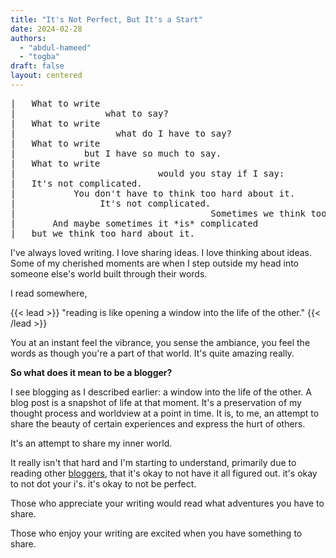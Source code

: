 ```yaml
---
title: "It's Not Perfect, But It's a Start"
date: 2024-02-28
authors: 
  - "abdul-hameed"
  - "togba"
draft: false
layout: centered
---
```


<pre>
|   What to write  
|                 what to say?
|   What to write
|                   what do I have to say?
|   What to write
|             but I have so much to say.
|   What to write
|                           would you stay if I say:
|   It's not complicated.
|           You don't have to think too hard about it.
|                It's not complicated.
|                                     Sometimes we think too hard about it.
|       And maybe sometimes it *is* complicated
|   but we think too hard about it.
</pre>

I've always loved writing. I love sharing ideas. I love thinking about ideas. Some of my cherished moments are when I step outside my head into someone else's world built through their words.

I read somewhere, 

{{< lead >}}
"reading is like opening a window into the life of the other."
{{< /lead >}} 

You at an instant feel the vibrance, you sense the ambiance, you feel the words as though you're a part of that world. It's quite amazing really.

**So what does it mean to be a blogger?**

I see blogging as I described earlier: a window into the life of the other. A blog post is a snapshot of life at that moment. It's a preservation of my thought process and worldview at a point in time. It is, to me, an attempt to share the beauty of certain experiences and express the hurt of others.

It's an attempt to share my inner world.

It really isn't that hard and I'm starting to understand, primarily due to reading other [bloggers](https://mitadmissions.org/blogs/), that it's okay to not have it all figured out. it's okay to not dot your i's. it's okay to not be perfect.

Those who appreciate your writing would read what adventures you have to share.

Those who enjoy your writing are excited when you have something to share.
